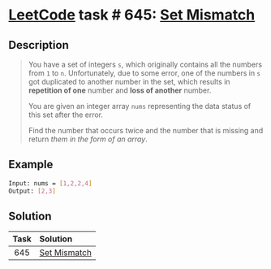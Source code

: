 # [LeetCode][leetcode] task # 645: [Set Mismatch][task]

Description
-----------

> You have a set of integers `s`, which originally contains all the numbers from `1` to `n`.
> Unfortunately, due to some error, one of the numbers in `s` got duplicated to another number in the set,
> which results in **repetition of one** number and **loss of another** number.
> 
> You are given an integer array `nums` representing the data status of this set after the error.
> 
> Find the number that occurs twice and the number that is missing and return _them in the form of an array_.

 Example
-------

```sh
Input: nums = [1,2,2,4]
Output: [2,3]
```

Solution
--------

| Task | Solution                 |
|:----:|:-------------------------|
| 645  | [Set Mismatch][solution] |


[leetcode]: <http://leetcode.com/>
[task]: <https://leetcode.com/problems/set-mismatch/>
[solution]: <https://github.com/wellaxis/witalis-jkit/blob/main/module/tasks/src/main/java/com/witalis/jkit/tasks/core/task/leetcode/h7/p645/option/Practice.java>
